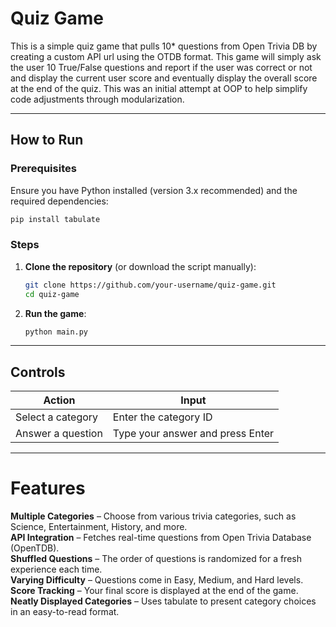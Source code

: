 # Quiz Game
This is a simple quiz game that pulls 10* questions from Open Trivia DB by creating a custom API url using the OTDB format. This game will simply ask the user 10 True/False questions and report if the user was correct or not and display the current user score and eventually display the overall score at the end of the quiz. This was an initial attempt at OOP to help simplify code adjustments through modularization. 

---

## How to Run  
### Prerequisites  
Ensure you have Python installed (version 3.x recommended) and the required dependencies:  

```sh
pip install tabulate
```

### Steps
1. **Clone the repository** (or download the script manually):
   ```sh
   git clone https://github.com/your-username/quiz-game.git
   cd quiz-game
   ```
2. **Run the game**:
   ```sh
   python main.py
   ```

---

## Controls

| Action              | Input                    |
|---------------------|-------------------------|
| Select a category  | Enter the category ID   |
| Answer a question  | Type your answer and press Enter |

---

# Features
**Multiple Categories** – Choose from various trivia categories, such as Science, Entertainment, History, and more. <br>
**API Integration** – Fetches real-time questions from Open Trivia Database (OpenTDB). <br>
**Shuffled Questions** – The order of questions is randomized for a fresh experience each time. <br>
**Varying Difficulty** – Questions come in Easy, Medium, and Hard levels. <br>
**Score Tracking** – Your final score is displayed at the end of the game. <br>
**Neatly Displayed Categories** – Uses tabulate to present category choices in an easy-to-read format. <br>
